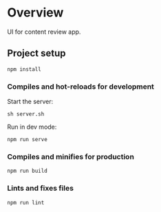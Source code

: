 # Overview

UI for content review app.

## Project setup

```
npm install
```

### Compiles and hot-reloads for development

Start the server:

```
sh server.sh
```

Run in dev mode:

```
npm run serve
```

### Compiles and minifies for production

```
npm run build
```

### Lints and fixes files

```
npm run lint
```
